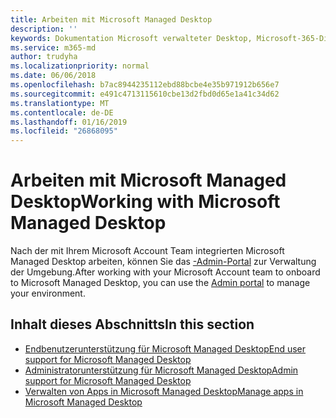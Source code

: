 ```yaml
---
title: Arbeiten mit Microsoft Managed Desktop
description: ''
keywords: Dokumentation Microsoft verwalteter Desktop, Microsoft-365-Dienst
ms.service: m365-md
author: trudyha
ms.localizationpriority: normal
ms.date: 06/06/2018
ms.openlocfilehash: b7ac8944235112ebd88bcbe4e35b971912b656e7
ms.sourcegitcommit: e491c4713115610cbe13d2fbd0d65e1a41c34d62
ms.translationtype: MT
ms.contentlocale: de-DE
ms.lasthandoff: 01/16/2019
ms.locfileid: "26868095"
---
```

# <a name="working-with-microsoft-managed-desktop"></a><span data-ttu-id="1a345-103">Arbeiten mit Microsoft Managed Desktop</span><span class="sxs-lookup"><span data-stu-id="1a345-103">Working with Microsoft Managed Desktop</span></span>

<span data-ttu-id="1a345-104">Nach der mit Ihrem Microsoft Account Team integrierten Microsoft Managed Desktop arbeiten, können Sie das [-Admin-Portal](https://aka.ms/mmdportal) zur Verwaltung der Umgebung.</span><span class="sxs-lookup"><span data-stu-id="1a345-104">After working with your Microsoft Account team to onboard to Microsoft Managed Desktop, you can use the [Admin portal](https://aka.ms/mmdportal) to manage your environment.</span></span> 

## <a name="in-this-section"></a><span data-ttu-id="1a345-105">Inhalt dieses Abschnitts</span><span class="sxs-lookup"><span data-stu-id="1a345-105">In this section</span></span>

- [<span data-ttu-id="1a345-106">Endbenutzerunterstützung für Microsoft Managed Desktop</span><span class="sxs-lookup"><span data-stu-id="1a345-106">End user support for Microsoft Managed Desktop</span></span>](end-user-support.md)
- [<span data-ttu-id="1a345-107">Administratorunterstützung für Microsoft Managed Desktop</span><span class="sxs-lookup"><span data-stu-id="1a345-107">Admin support for Microsoft Managed Desktop</span></span>](admin-support.md)
- [<span data-ttu-id="1a345-108">Verwalten von Apps in Microsoft Managed Desktop</span><span class="sxs-lookup"><span data-stu-id="1a345-108">Manage apps in Microsoft Managed Desktop</span></span>](manage-apps.md)
